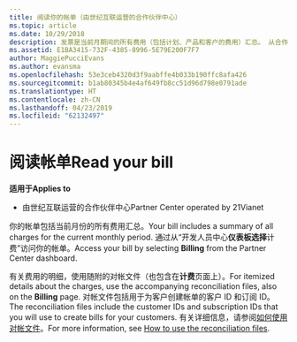 ```yaml
---
title: 阅读你的帐单（由世纪互联运营的合作伙伴中心）
ms.topic: article
ms.date: 10/29/2018
description: 发票是当前月期间的所有费用（包括计划、产品和客户的费用）汇总。 从合作伙伴中心门户仪表板访问你的发票。
ms.assetid: E1BA3415-732F-4385-8996-5E79E200F7F7
author: MaggiePucciEvans
ms.author: evansma
ms.openlocfilehash: 53e3ceb4320d3f9aabffe4b033b190ffc8afa426
ms.sourcegitcommit: b1ab80345b4e4af649fb8cc51d96d798e0791ade
ms.translationtype: HT
ms.contentlocale: zh-CN
ms.lasthandoff: 04/23/2019
ms.locfileid: "62132497"
---
```

# <a name="read-your-bill"></a><span data-ttu-id="01426-104">阅读帐单</span><span class="sxs-lookup"><span data-stu-id="01426-104">Read your bill</span></span>

<span data-ttu-id="01426-105">**适用于**</span><span class="sxs-lookup"><span data-stu-id="01426-105">**Applies to**</span></span>

-   <span data-ttu-id="01426-106">由世纪互联运营的合作伙伴中心</span><span class="sxs-lookup"><span data-stu-id="01426-106">Partner Center operated by 21Vianet</span></span>


<span data-ttu-id="01426-107">你的帐单包括当前月份的所有费用汇总。</span><span class="sxs-lookup"><span data-stu-id="01426-107">Your bill includes a summary of all charges for the current monthly period.</span></span> <span data-ttu-id="01426-108">通过从“开发人员中心**仪表板选择**计费”访问你的帐单。</span><span class="sxs-lookup"><span data-stu-id="01426-108">Access your bill by selecting **Billing** from the Partner Center dashboard.</span></span>

<span data-ttu-id="01426-109">有关费用的明细，使用随附的对帐文件（也包含在**计费**页面上）。</span><span class="sxs-lookup"><span data-stu-id="01426-109">For itemized details about the charges, use the accompanying reconciliation files, also on the **Billing** page.</span></span> <span data-ttu-id="01426-110">对帐文件包括用于为客户创建帐单的客户 ID 和订阅 ID。</span><span class="sxs-lookup"><span data-stu-id="01426-110">The reconciliation files include the customer IDs and subscription IDs that you will use to create bills for your customers.</span></span> <span data-ttu-id="01426-111">有关详细信息，请参阅[如何使用对帐文件](use-the-reconciliation-files.md)。</span><span class="sxs-lookup"><span data-stu-id="01426-111">For more information, see [How to use the reconciliation files](use-the-reconciliation-files.md).</span></span>


 

 

 




